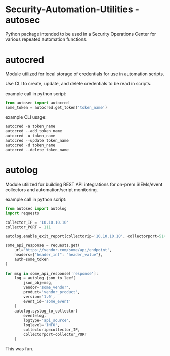 # Security-Automation-Utilities - autosec
Python package intended to be used in a Security Operations Center for various repeated automation functions. 

# autocred
Module utilized for local storage of credentials for use in automation scripts.

Use CLI to create, update, and delete credentials to be read in scripts. 

example call in python script:
```python
from autosec import autocred
some_token = autocred.get_token('token_name')
```
example CLI usage:
```python
autocred -a token_name 
autocred --add token_name
autocred -u token_name
autocred --update token_name
autocred -d token_name
autocred --delete token_name
```
# autolog
Module utilized for building REST API integrations for on-prem SIEMs/event collectors and automation/script monitoring.

example call in python script:

```python
from autosec import autolog
import requests

collector_IP = '10.10.10.10'
collector_PORT = 111

autolog.enable_exit_report(collectorip='10.10.10.10', collectorport=514)

some_api_response = requests.get(
	url='https://vendor.com/some/api/endpoint',
	headers={"header_inf": "header_value"},
	auth=some_token
)

for msg in some_api_response['response']:
	log = autolog.json_to_leef(
		json_obj=msg,
		vendor='some_vendor',
		product='vendor_product',
		version='1.0',
		event_id='some_event'
	)
	autolog.syslog_to_collector(
		event=log,
		logtype='api_source',
		loglevel='INFO',
		collectorip=collector_IP,
		collectorport=collector_PORT
	)
```
This was fun. 